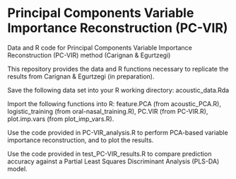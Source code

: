 # Principal Components Variable Importance Reconstruction (PC-VIR)
Data and R code for Principal Components Variable Importance Reconstruction (PC-VIR) method (Carignan & Egurtzegi)


This repository provides the data and R functions necessary to replicate the results from Carignan & Egurtzegi (in preparation).


Save the following data set into your R working directory: acoustic_data.Rda


Import the following functions into R: feature.PCA (from acoustic_PCA.R), logistic_training (from oral-nasal_training.R), PC.VIR (from PC-VIR.R), plot.imp.vars (from plot_imp_vars.R).


Use the code provided in PC-VIR_analysis.R to perform PCA-based variable importance reconstruction, and to plot the results.

Use the code provided in test_PC-VIR_results.R to compare prediction accuracy against a Partial Least Squares Discriminant Analysis (PLS-DA) model.
